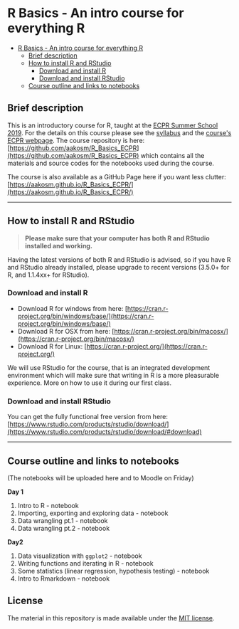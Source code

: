 # R Basics - An intro course for everything R

- [R Basics - An intro course for everything R](#r-basics---an-intro-course-for-everything-r)
  - [Brief description](#brief-description)
  - [How to install R and RStudio](#how-to-install-r-and-rstudio)
    - [Download and install R](#download-and-install-r)
    - [Download and install RStudio](#download-and-install-rstudio)
  - [Course outline and links to notebooks](#course-outline-and-links-to-notebooks)

## Brief description
This is an introductory course for R, taught at the [ECPR Summer School 2019](https://ecpr.eu/Events/131). For the details on this course please see the [syllabus](https://github.com/aakosm/R_Basics_ECPR/blob/master/syllabus.pdf) and the [course's ECPR webpage](https://ecpr.eu/Events/PanelDetails.aspx?PanelID=8411&EventID=131). The course repository is here: [https://github.com/aakosm/R_Basics_ECPR](https://github.com/aakosm/R_Basics_ECPR) which contains all the materials and source codes for the notebooks used during the course.

The course is also available as a GitHub Page here if you want less clutter: [https://aakosm.github.io/R_Basics_ECPR/](https://aakosm.github.io/R_Basics_ECPR/)

----

## How to install R and RStudio


> **Please make sure that your computer has both R and RStudio installed and working.**

Having the latest versions of both R and RStudio is advised, so if you have R and RStudio already installed, please upgrade to recent versions (3.5.0+ for R, and 1.1.4xx+ for RStudio).


### Download and install R

* Download R for windows from here: [https://cran.r-project.org/bin/windows/base/](https://cran.r-project.org/bin/windows/base/)
* Download R for OSX from here: [https://cran.r-project.org/bin/macosx/](https://cran.r-project.org/bin/macosx/)
* Download R for Linux: [https://cran.r-project.org/](https://cran.r-project.org/)


We will use RStudio for the course, that is an integrated development environment which will make sure that writing in R is a more pleasurable experience. More on how to use it during our first class.

### Download and install RStudio

You can get the fully functional free version from here: [https://www.rstudio.com/products/rstudio/download/](https://www.rstudio.com/products/rstudio/download/#download)

---

## Course outline and links to notebooks
(The notebooks will be uploaded here and to Moodle on Friday)

**Day 1**

1. Intro to R - notebook
2. Importing, exporting and exploring data - notebook
3. Data wrangling pt.1 - notebook
4. Data wrangling pt.2 - notebook


**Day2**

1. Data visualization with `ggplot2` - notebook
2. Writing functions and iterating in R - notebook
3. Some statistics (linear regression, hypothesis testing) - notebook
4. Intro to Rmarkdown - notebook

## License
The material in this repository is made available under the [MIT license](https://opensource.org/licenses/mit-license.php).